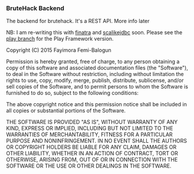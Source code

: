### BruteHack Backend

The backend for brutehack. It's a REST API. More info later

NB: I am re-writing this with [finatra](http://twitter.github.io/finatra/) and
[scalikejdbc](http://scalikejdbc.org/) soon. Please see the
[play branch](https://github.com/fayimora/brutehack-backend/tree/play) for the
Play Framework version.

Copyright (C) 2015 Fayimora Femi-Balogun

Permission is hereby granted, free of charge, to any person obtaining
a copy of this software and associated documentation files (the "Software"),
to deal in the Software without restriction, including without limitation
the rights to use, copy, modify, merge, publish, distribute, sublicense,
and/or sell copies of the Software, and to permit persons to whom the
Software is furnished to do so, subject to the following conditions:

The above copyright notice and this permission notice shall be included
in all copies or substantial portions of the Software.

THE SOFTWARE IS PROVIDED "AS IS", WITHOUT WARRANTY OF ANY KIND,
EXPRESS OR IMPLIED, INCLUDING BUT NOT LIMITED TO THE WARRANTIES
OF MERCHANTABILITY, FITNESS FOR A PARTICULAR PURPOSE AND NONINFRINGEMENT.
IN NO EVENT SHALL THE AUTHORS OR COPYRIGHT HOLDERS BE LIABLE FOR ANY CLAIM,
DAMAGES OR OTHER LIABILITY, WHETHER IN AN ACTION OF CONTRACT,
TORT OR OTHERWISE, ARISING FROM, OUT OF OR IN CONNECTION WITH THE SOFTWARE
OR THE USE OR OTHER DEALINGS IN THE SOFTWARE.

